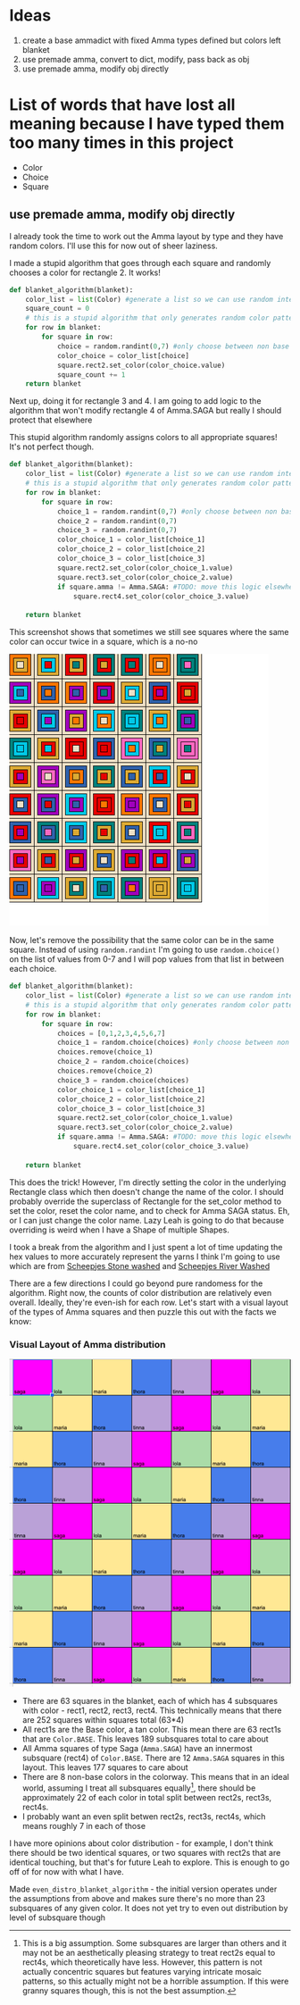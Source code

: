 # Ideas
1. create a base ammadict with fixed Amma types defined but colors left blanket
1. use premade amma, convert to dict, modify, pass back as obj
1. use premade amma, modify obj directly

# List of words that have lost all meaning because I have typed them too many times in this project
- Color
- Choice
- Square

## use premade amma, modify obj directly

I already took the time to work out the Amma layout by type and they have random colors. I'll use this for now out of sheer laziness. 

I made a stupid algorithm that goes through each square and randomly chooses a color for rectangle 2. It works!
```python
def blanket_algorithm(blanket):
    color_list = list(Color) #generate a list so we can use random integers to select a color
    square_count = 0
    # this is a stupid algorithm that only generates random color patterns
    for row in blanket:
        for square in row:
            choice = random.randint(0,7) #only choose between non base colors
            color_choice = color_list[choice]
            square.rect2.set_color(color_choice.value)
            square_count += 1
    return blanket
```

Next up, doing it for rectangle 3 and 4. I am going to add logic to the algorithm that won't modify rectangle 4 of Amma.SAGA but really I should protect that elsewhere

This stupid algorithm randomly assigns colors to all appropriate squares! It's not perfect though.

```python
def blanket_algorithm(blanket):
    color_list = list(Color) #generate a list so we can use random integers to select a color
    # this is a stupid algorithm that only generates random color patterns
    for row in blanket:
        for square in row:
            choice_1 = random.randint(0,7) #only choose between non base colors
            choice_2 = random.randint(0,7)
            choice_3 = random.randint(0,7)
            color_choice_1 = color_list[choice_1]
            color_choice_2 = color_list[choice_2]
            color_choice_3 = color_list[choice_3]
            square.rect2.set_color(color_choice_1.value)
            square.rect3.set_color(color_choice_2.value)
            if square.amma != Amma.SAGA: #TODO: move this logic elsewhere
                square.rect4.set_color(color_choice_3.value)

    return blanket
```

This screenshot shows that sometimes we still see squares where the same color can occur twice in a square, which is a no-no

![Stupid algo screenshot](stupidscreenshot.png)

Now, let's remove the possibility that the same color can be in the same square. Instead of using `random.randint` I'm going to use `random.choice()` on the list of values from 0-7 and I will pop values from that list in between each choice.

```python
def blanket_algorithm(blanket):
    color_list = list(Color) #generate a list so we can use random integers to select a color
    # this is a stupid algorithm that only generates random color patterns
    for row in blanket:
        for square in row:
            choices = [0,1,2,3,4,5,6,7]
            choice_1 = random.choice(choices) #only choose between non base colors
            choices.remove(choice_1)
            choice_2 = random.choice(choices)
            choices.remove(choice_2)
            choice_3 = random.choice(choices)
            color_choice_1 = color_list[choice_1]
            color_choice_2 = color_list[choice_2]
            color_choice_3 = color_list[choice_3]
            square.rect2.set_color(color_choice_1.value)
            square.rect3.set_color(color_choice_2.value)
            if square.amma != Amma.SAGA: #TODO: move this logic elsewhere
                square.rect4.set_color(color_choice_3.value)

    return blanket
```

This does the trick! However, I'm directly setting the color in the underlying Rectangle class which then doesn't change the name of the color. I should probably override the superclass of Rectangle for the set_color method to set the color, reset the color name, and to check for Amma SAGA status.
Eh, or I can just change the color name. Lazy Leah is going to do that because overriding is weird when I have a Shape of multiple Shapes. 

I took a break from the algorithm and I just spent a lot of time updating the hex values to more accurately represent the yarns I think I'm going to use which are from [Scheepjes Stone washed](https://www.scheepjes.com/en/stone-washed-440/) and [Scheepjes River Washed](https://www.scheepjes.com/en/river-washed-2317/)

There are a few directions I could go beyond pure randomess for the algorithm. Right now, the counts of color distribution are relatively even overall. Ideally, they're even-ish for each row. Let's start with a visual layout of the types of Amma squares and then puzzle this out with the facts we know:

### Visual Layout of Amma distribution

![Amma layout. This is a screenshot of a Google doc where the first row is Maria, Thora, Tinna, Saga, Lola, Maria, Thora, and each subsequent row shifts one to the left. For example, the second row is Thora, Tinna, Saga, Lola, Maria, Thora, and Tinna. The pattern continues for 9 total rows each with 7 squares for a total of 63 squares](ammalayout.png)

- There are 63 squares in the blanket, each of which has 4 subsquares with color - rect1, rect2, rect3, rect4. This technically means that there are 252 squares within squares total (63*4)
- All rect1s are the Base color, a tan color. This mean there are 63 rect1s that are `Color.BASE`. This leaves 189 subsquares total to care about
- All Amma squares of type Saga (`Amma.SAGA`) have an innermost subsquare (rect4) of `Color.BASE`. There are 12 `Amma.SAGA` squares in this layout. This leaves 177 squares to care about
- There are 8 non-base colors in the colorway. This means that in an ideal world, assuming I treat all subsquares equally[^1], there should be approximately 22 of each color in total split between rect2s, rect3s, rect4s. 
- I probably want an even split betwen rect2s, rect3s, rect4s, which means roughly 7 in each of those

I have more opinions about color distribution - for example, I don't think there should be two identical squares, or two squares with rect2s that are identical touching, but that's for future Leah to explore. This is enough to go off of for now with what I have.

[^1]: This is a big assumption. Some subsquares are larger than others and it may not be an aesthetically pleasing strategy to treat rect2s equal to rect4s, which theoretically have less. However, this pattern is not actually concentric squares but features varying intricate mosaic patterns, so this actually might not be a horrible assumption. If this were granny squares though, this is not the best assumption. 

Made `even_distro_blanket_algorithm` - the initial version operates under the assumptions from above and makes sure there's no more than 23 subsquares of any given color. It does not yet try to even out distribution by level of subsquare though